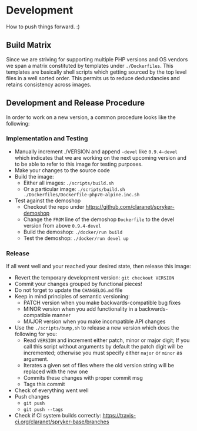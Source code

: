 
# Development

How to push things forward. :)

## Build Matrix

Since we are striving for supporting multiple PHP versions and OS vendors we
span a matrix constituted by templates under `./Dockerfiles`. This templates
are basically shell scripts which getting sourced by the top level files in a
well sorted order. This permits us to reduce dedundancies and retains
consistency across images.

## Development and Release Procedure

In order to work on a new version, a common procedure looks like the following:

### Implementation and Testing

* Manually increment ./VERSION and append `-devel` like `0.9.4-devel` which
  indicates that we are working on the next upcoming version and to be able to
  refer to this image for testing purposes.
* Make your changes to the source code
* Build the image: 
    * Either all images: `./scripts/build.sh` 
    * Or a particular image: `./scripts/build.sh ./Dockerfiles/Dockerfile-php70-alpine.inc.sh` 
* Test against the demoshop
    * Checkout the repo under https://github.com/claranet/spryker-demoshop
    * Change the `FROM` line of the demoshop `Dockerfile` to the devel version
      from above `0.9.4-devel`
    * Build the demoshop: `./docker/run build`
    * Test the demoshop: `./docker/run devel up`

### Release

If all went well and your reached your desired state, then release this image:

* Revert the temporary development version: `git checkout VERSION`
* Commit your changes grouped by functional pieces!
* Do not forget to update the `CHANGELOG.md` file
* Keep in mind principles of semantic versioning:
    * PATCH version when you make backwards-compatible bug fixes
    * MINOR version when you add functionality in a backwards-compatible manner
    * MAJOR version when you make incompatible API changes
* Use the `./scripts/bump,sh` to release a new version which does the following for you:
    * Read `VERSION` and increment either patch, minor or major digit; If you
      call this script without arguments by default the patch digit will be
      incremented; otherwise you must specify either `major` or `minor` as
      argument.
    * Iterates a given set of files where the old version string will be
      replaced with the new one
    * Commits these changes with proper commit msg
    * Tags this commit
* Check of everything went well 
* Push changes
    * `git push`
    * `git push --tags`
* Check if CI system builds correctly: https://travis-ci.org/claranet/spryker-base/branches
